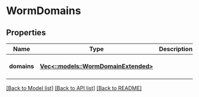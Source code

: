 # WormDomains

## Properties
Name | Type | Description | Notes
------------ | ------------- | ------------- | -------------
**domains** | [**Vec<::models::WormDomainExtended>**](WormDomainExtended.md) |  | [optional] [default to null]

[[Back to Model list]](../README.md#documentation-for-models) [[Back to API list]](../README.md#documentation-for-api-endpoints) [[Back to README]](../README.md)


